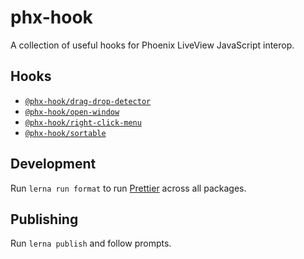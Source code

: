 # phx-hook

A collection of useful hooks for Phoenix LiveView JavaScript interop.

## Hooks

* [`@phx-hook/drag-drop-detector`](./packages/drag-drop-detector)
* [`@phx-hook/open-window`](./packages/open-window)
* [`@phx-hook/right-click-menu`](./packages/right-click-menu)
* [`@phx-hook/sortable`](./packages/sortable)

## Development

Run `lerna run format` to run [Prettier](https://prettier.io/) across all packages.

## Publishing

Run `lerna publish` and follow prompts.

